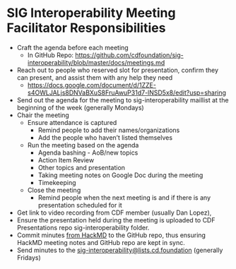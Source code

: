 # SIG Interoperability Meeting Facilitator Responsibilities

* Craft the agenda before each meeting
   * In GitHub Repo: https://github.com/cdfoundation/sig-interoperability/blob/master/docs/meetings.md
* Reach out to people who reserved slot for presentation, confirm they can present, and assist them with any help they need
   * https://docs.google.com/document/d/1ZZE-s4OWLJALjs8DNVaBXuS8FruAwuP31d7-lNSD5x8/edit?usp=sharing
* Send out the agenda for the meeting to sig-interoperability maillist at the beginning of the week (generally Mondays)
* Chair the meeting
   * Ensure attendance is captured
      * Remind people to add their names/organizations
      * Add the people who haven’t listed themselves
   * Run the meeting based on the agenda
      * Agenda bashing - AoB/new topics
      * Action Item Review
      * Other topics and presentation
      * Taking meeting notes on Google Doc during the meeting
      * Timekeeping
   * Close the meeting
      * Remind people when the next meeting is and if there is any presentation scheduled for it
* Get link to video recording from CDF member (usually Dan Lopez), 
* Ensure the presentation held during the meeting is uploaded to CDF Presentations repo sig-interoperability folder.
* Commit minutes [from HackMD](https://hackmd.io/HuufSDMaTPyb3qxkyBKg3A) to the GitHub repo, thus ensuring HackMD meeting notes and GitHub repo are kept in sync.  
* Send minutes to the sig-interoperability@lists.cd.foundation (generally Fridays)
